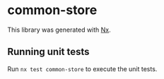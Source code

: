 # common-store

This library was generated with [Nx](https://nx.dev).

## Running unit tests

Run `nx test common-store` to execute the unit tests.
